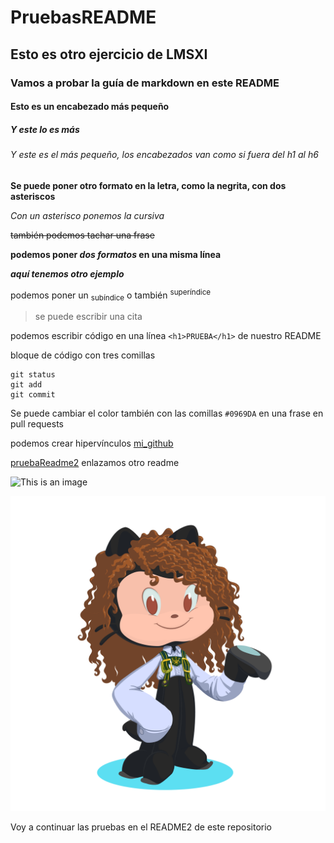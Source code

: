 <!-- # Ejercicio de clase

## modificación de prueba para fork

### una modificacion

### otra modificacion

### clase huelga

### actualizacion fin de mes 28 de Septiembre

modificacion metodo 3
blablabla -->

# PruebasREADME 

## Esto es otro ejercicio de LMSXI

### Vamos a probar la guía de markdown en este README


#### Esto es un encabezado más pequeño

##### Y este lo es más

###### Y este es el más pequeño, los encabezados van como si fuera del h1 al h6

**Se puede poner otro formato en la letra, como la negrita, con dos asteriscos**

*Con un asterisco ponemos la cursiva*

~~también podemos tachar una frase~~

**podemos poner _dos formatos_ en una misma línea**

***aquí tenemos otro ejemplo***

podemos poner un <sub>subíndice</sub> o también <sup>superíndice</sup>

> se puede escribir una cita

podemos escribir código en una línea `<h1>PRUEBA</h1>` de nuestro README

bloque de código con tres comillas

```
git status
git add
git commit
```
Se puede cambiar el color también con las comillas `#0969DA` en una frase en pull requests

podemos crear hipervínculos
[mi_github](https://github.com/angelaserantes?tab=repositories)


[pruebaReadme2](/README2.md) enlazamos otro readme

![This is an image](https://img.freepik.com/vector-gratis/plantilla-etiqueta-cohete-aislado_1308-62159.jpg?w=740&t=st=1666894194~exp=1666894794~hmac=7554224511e804c82a3f33ca63c31ce078b3d9b60a452a2e80dfef4c91d47af7)

![Mi_octopus](./src/img/octocat-1666893949056.png)

Voy a continuar las  pruebas en el README2 de este repositorio